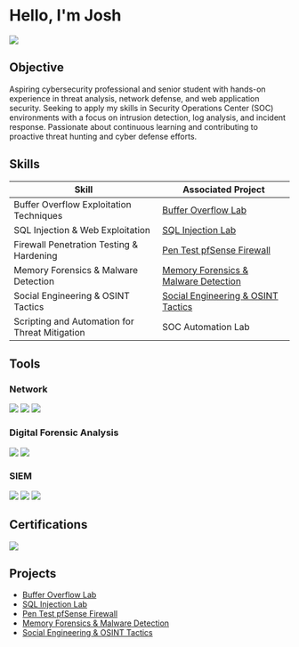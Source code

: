 
# Hello, I'm Josh
<a href="https://linkedin.com/in/joshuaghent/"><img src="https://img.shields.io/badge/-LinkedIn-0072b1?&style=for-the-badge&logo=linkedin&logoColor=white" /></a>

## Objective


Aspiring cybersecurity professional and senior student with hands-on experience in threat analysis, network defense, and web application security. Seeking to apply my skills in Security Operations Center (SOC) environments with a focus on intrusion detection, log analysis, and incident response. Passionate about continuous learning and contributing to proactive threat hunting and cyber defense efforts.


## Skills


| Skill                                         | Associated Project         |
|-----------------------------------------------|----------------------------|
| Buffer Overflow Exploitation Techniques       | <a href="https://github.com/Joshua-Ghent/Buffer-Overflow-Lab">Buffer Overflow Lab</a>|
| SQL Injection & Web Exploitation              | <a href="https://github.com/Joshua-Ghent/Mutilidae-DVWA-Web-Vulnerabilities-Lab">SQL Injection Lab</a>|
| Firewall Penetration Testing & Hardening      | <a href="https://github.com/Joshua-Ghent/Penetration-Testing-a-pfSense-Firewall-">Pen Test pfSense Firewall</a>|
| Memory Forensics & Malware Detection          | <a href="https://github.com/Joshua-Ghent/Memory-Forensics-Malware-Detection">Memory Forensics & Malware Detection</a>|
| Social Engineering & OSINT Tactics            | <a href="https://github.com/Joshua-Ghent/Social-Engineering-OSINT-Tactics/blob/main/README.md">Social Engineering & OSINT Tactics</a>|
| Scripting and Automation for Threat Mitigation | SOC Automation Lab|

## Tools

### Network
<div>
    <img src="https://img.shields.io/badge/-Wireshark-1679A7?&style=for-the-badge&logo=Wireshark&logoColor=white" />
    <img src="https://img.shields.io/badge/-pfSense-EF3B2D?&style=for-the-badge&logo=Suricata&logoColor=white" />
    <img src="https://img.shields.io/badge/-Burp Suite-777BB4?&style=for-the-badge&logo=Zeek&logoColor=white" />
</div>

### Digital Forensic Analysis
<div>
    <img src="https://img.shields.io/badge/-Autposy-00A4EF?&style=for-the-badge&logo=Autopsy&logoColor=white" />
    <img src="https://img.shields.io/badge/-OSForensics-4B275F?&style=for-the-badge&logo=OSForensics&logoColor=white" />
</div>

### SIEM
<div>
    <img src="https://img.shields.io/badge/-Microsoft_Sentinel-0078D4?&style=for-the-badge&logo=Microsoft&logoColor=white" />
    <img src="https://img.shields.io/badge/-Splunk-000000?&style=for-the-badge&logo=Splunk&logoColor=white" />
    <img src="https://img.shields.io/badge/-Elastic-005571?&style=for-the-badge&logo=Elastic&logoColor=white" />
</div>

## Certifications

<div>
<img src="https://img.shields.io/badge/-Google Cybersecurity Certificate-007ACC?&style=for-the-badge&logoColor=white" />
</div>

## Projects
- <a href="https://github.com/Joshua-Ghent/Buffer-Overflow-Lab">Buffer Overflow Lab</a>
- <a href="https://github.com/Joshua-Ghent/Mutilidae-DVWA-Web-Vulnerabilities-Lab">SQL Injection Lab</a>
- <a href="https://github.com/Joshua-Ghent/Penetration-Testing-a-pfSense-Firewall-">Pen Test pfSense Firewall</a>
- <a href="https://github.com/Joshua-Ghent/Memory-Forensics-Malware-Detection">Memory Forensics & Malware Detection</a>
- <a href="https://github.com/Joshua-Ghent/Social-Engineering-OSINT-Tactics/blob/main/README.md">Social Engineering & OSINT Tactics</a>
